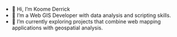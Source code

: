 - 👋 Hi, I’m Koome Derrick
- 👀 I’m a Web GIS Developer with data analysis and scripting skills.
- 🌱 I’m currently exploring projects that combine web mapping applications with geospatial analysis.



<!---
koome-dev/koome-dev is a ✨ special ✨ repository because its `README.md` (this file) appears on your GitHub profile.
You can click the Preview link to take a look at your changes.
--->
